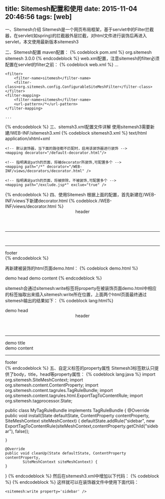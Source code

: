 title: Sitemesh配置和使用
date: 2015-11-04 20:46:56
tags: [web]
---
一、Sitemesh介绍
Sitemesh是一个网页布局框架，基于servlet中的Filter拦截器，在servlet(如spring)的拦截器外层拦截，对html文件进行装饰后再进入servlet，本文使用最新版本sitemesh3

二、Sitemesh配置
maven配置：
{% codeblock pom.xml %}
<dependency>
    <groupId>org.sitemesh</groupId>
    <artifactId>sitemesh</artifactId>
    <version>3.0.0</version>
</dependency>
{% endcodeblock %}
web.xml配置，注意sitemesh的filter必须配置在servlet的filter之前：
{% codeblock web.xml %}
<web-app>
    ...

    <filter>
        <filter-name>sitemesh</filter-name>
        <filter-class>org.sitemesh.config.ConfigurableSiteMeshFilter</filter-class>
    </filter>
    <filter-mapping>
        <filter-name>sitemesh</filter-name>
        <url-pattern>/*</url-pattern>
    </filter-mapping>

    ...
</web-app>
{% endcodeblock %}
三、sitemsh3.xml配置文件详解
使用sitemesh3需要新建/WEB-INF/sitemesh3.xml
{% codeblock sitemesh3.xml %}
<?xml version="1.0" encoding="UTF-8"?>
<sitemesh>
	<!--默认情况下，sitemesh 只对 HTTP 响应头中 Content-Type 为 text/html 的类型进行拦截和装饰，我们可以添加更多的 mime 类型-->
    <mime-type>text/html</mime-type>
    <mime-type>application/xhtml+xml</mime-type>
    
    <!-- 默认装饰器，当下面的路径都不匹配时，启用该装饰器进行装饰 -->
    <mapping decorator="/default-decorator.html"/>
    
    <!-- 指明满足path的页面，将被decorator所装饰,可配置多个 -->
    <mapping path="/*" decorator="/WEB-INF/views/decorators/decorator.html" />

    <!-- 指明满足path的页面，将被排除，不被装饰,可配置多个 -->
    <mapping path="/exclude.jsp*" exclue="true" />
</sitemesh>
{% endcodeblock %}
四、使用Sitemesh
根据上面的配置，首先新建在/WEB-INF/views下新建decorator.html
{% codeblock /WEB-INF/views/decorator.html %}
<!DOCTYPE html>
<html>
<head>
<meta charset="UTF-8">
<title>
    <sitemesh:write property='title' /> - hello world
</title>
<sitemesh:write property='head' />
</head>
<body>
    <header>header</header>
    <hr />
    <sitemesh:write property='title' /><br />
    <sitemesh:write property='body' />
    <hr />
    <footer>footer</footer>
</body>
</html>
{% endcodeblock %}

再新建被装饰的html页面demo.html：
{% codeblock demo.html %}
<!DOCTYPE html>
<html>
<head>
    <title>demo title</title>
    demo head 
</head>
<body>
    demo content
</body>
</html>
{% endcodeblock %}

sitemesh会通过sitemesh:write标签将property在被装饰页面demo.html中相应的标签抽取出来插入sitemesh:write所在位置，上面两个html页面最终通过sitemesh输出的结果如下：
{% codeblock lang:html%}
<!DOCTYPE html>
<html>
<head>
<meta charset="UTF-8">
<title>demo title - hello world</title>
demo head 
</head>
<body>
    <header>header</header>
    <hr />
    demo title<br />
    demo content
    <hr />
    <footer>footer</footer>
</body>
</html>
{% endcodeblock %}
五、自定义<sitemesh:write>标签的property属性
Sitemesh3<sitemesh:write>标签默认只提供了body，title，head等property属性：
{% codeblock lang:java %}
import org.sitemesh.SiteMeshContext;
import org.sitemesh.content.ContentProperty;
import org.sitemesh.content.tagrules.TagRuleBundle;
import org.sitemesh.content.tagrules.html.ExportTagToContentRule;
import org.sitemesh.tagprocessor.State;

public class MyTagRuleBundle implements TagRuleBundle {
    @Override
    public void install(State defaultState, ContentProperty contentProperty,
            SiteMeshContext siteMeshContext) {
        defaultState.addRule("sidebar", new ExportTagToContentRule(siteMeshContext,contentProperty.getChild("sidebar"), false));
        
    }
    
    @Override
    public void cleanUp(State defaultState, ContentProperty contentProperty,
            SiteMeshContext siteMeshContext) {
    }
}
{% endcodeblock %}
然后在sitemesh3.xml中增加以下代码：
{% codeblock %}
<content-processor>
	<tag-rule-bundle class="com.lt.common.ext.sitemesh3.MyTagRuleBundle" />
</content-processor>
{% endcodeblock %}
这样就可以在装饰器文件中使用下面代码：

	<sitemesh:write property='sidebar' />